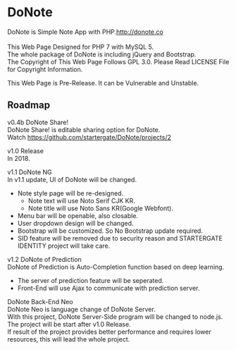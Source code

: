 DoNote
===============
DoNote is Simple Note App with PHP.<http://donote.co><br />
<br />
This Web Page Designed for PHP 7 with MySQL 5.
<br />
The whole package of DoNote is including jQuery and Bootstrap.
<br />
The Copyright of This Web Page Follows GPL 3.0. Please Read LICENSE File for Copyright Information.

This Web Page is Pre-Release. It can be Vulnerable and Unstable.

Roadmap
---------------
v0.4b DoNote Share!<br />
DoNote Share! is editable sharing option for DoNote.<br />
Watch <https://github.com/startergate/DoNote/projects/2>

v1.0 Release<br />
In 2018.<br />

v1.1 DoNote NG<br />
In v1.1 update, UI of DoNote will be changed.
* Note style page will be re-designed.
  * Note text will use Noto Serif CJK KR.
  * Note title will use Noto Sans KR(Google Webfont).
* Menu bar will be openable, also closable.
* User dropdown design will be changed.
* Bootstrap will be customized. So No Bootstrap update required.
* SID feature will be removed due to security reason and STARTERGATE IDENTITY project will take care.

v1.2 DoNote of Prediction<br />
DoNote of Prediction is Auto-Completion function based on deep learning.<br />
* The server of prediction feature will be seperated.
* Front-End will use Ajax to communicate with prediction server.

DoNote Back-End Neo<br />
DoNote Neo is language change of DoNote Server.<br />
With this project, DoNote Server-Side program will be changed to node.js.<br />
The project will be start after v1.0 Release.<br />
If result of the project provides better performance and requires lower resources, this will lead the whole project.
